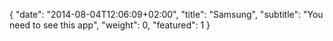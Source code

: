{
   "date": "2014-08-04T12:06:09+02:00",
   "title": "Samsung",
   "subtitle": "You need to see this app",
   "weight": 0,
   "featured": 1
}

